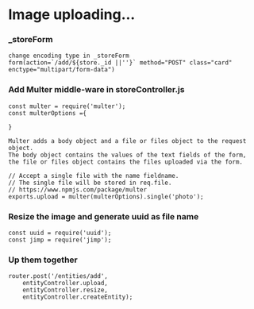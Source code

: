 # Image uploading...
### _storeForm
    change encoding type in _storeForm
    form(action=`/add/${store._id ||''}` method="POST" class="card" enctype="multipart/form-data")
    

### Add Multer middle-ware in storeController.js
    const multer = require('multer');
    const multerOptions ={
        
    }

    Multer adds a body object and a file or files object to the request object. 
    The body object contains the values of the text fields of the form, the file or files object contains the files uploaded via the form.

    // Accept a single file with the name fieldname. 
    // The single file will be stored in req.file.
    // https://www.npmjs.com/package/multer
    exports.upload = multer(multerOptions).single('photo');

### Resize the image and generate uuid as file name
    const uuid = require('uuid');
    const jimp = require('jimp');
    
### Up them together
    router.post('/entities/add',
        entityController.upload,
        entityController.resize,
        entityController.createEntity);